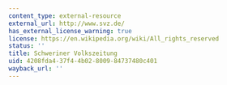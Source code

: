 ```yaml
---
content_type: external-resource
external_url: http://www.svz.de/
has_external_license_warning: true
license: https://en.wikipedia.org/wiki/All_rights_reserved
status: ''
title: Schweriner Volkszeitung
uid: 4208fda4-37f4-4b02-8009-84737480c401
wayback_url: ''
---
```

